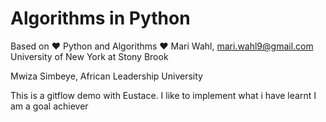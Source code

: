 # Algorithms in Python
Based on ♥ Python and Algorithms ♥
Mari Wahl, mari.wahl9@gmail.com
University of New York at Stony Brook

Mwiza Simbeye, African Leadership University

This is a gitflow demo with Eustace.
I like to implement what i have learnt
I am a goal achiever